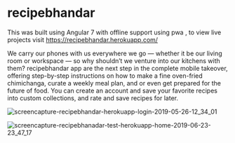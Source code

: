 # recipebhandar

This was built using Angular 7 with offline support using pwa , to view live projects visit https://recipebhandar.herokuapp.com/

We carry our phones with us everywhere we go — whether it be our living room or workspace — so why shouldn’t we venture into our kitchens with them?
recipebhandar app are the next step in the complete mobile takeover, offering step-by-step instructions on how to make a fine oven-fried chimichanga, curate a weekly meal plan, and or even get prepared for the future of food.
You can create an account and save your favorite recipes into custom collections, and rate and save recipes for later.

![screencapture-recipebhandar-herokuapp-login-2019-05-26-12_34_01](https://user-images.githubusercontent.com/20945837/58378589-0a96b300-7fb4-11e9-8395-53344edafaaa.png)

![screencapture-recipebhanadar-test-herokuapp-home-2019-06-23-23_47_17](https://user-images.githubusercontent.com/20945837/59980298-6be08f00-9611-11e9-9ff0-48ac5c8a32a5.png)

